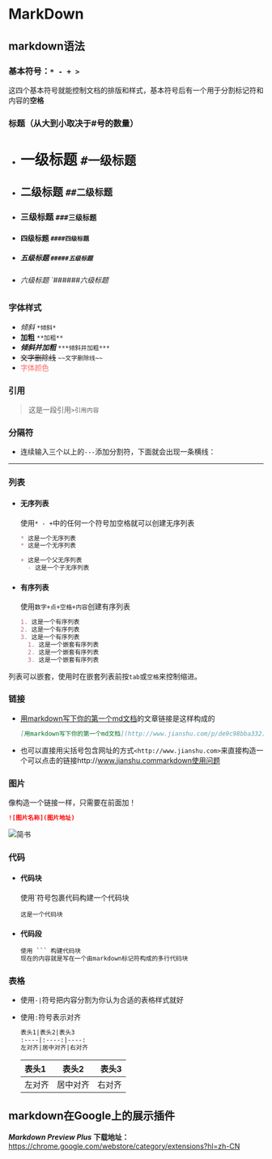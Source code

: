 # MarkDown

## markdown语法

### 基本符号：`* - + >`

这四个基本符号就能控制文档的排版和样式，基本符号后有一个用于分割标记符和内容的**空格**

### 标题（从大到小取决于#号的数量）

- # 一级标题 `#一级标题`

- ## 二级标题 `##二级标题`

- ### 三级标题 `###三级标题`

- #### 四级标题 `####四级标题`

- ##### 五级标题 `#####五级标题`

- ###### 六级标题 `######六级标题

### 字体样式

- *倾斜* `*倾斜*`
- **加粗** `**加粗**`
- ***倾斜并加粗*** `***倾斜并加粗***`
- ~~文字删除线~~ `~~文字删除线~~`
- <font color=#f66>字体颜色</font>

### 引用

> 这是一段引用`>引用内容`

### 分隔符

- 连续输入三个以上的`---`添加分割符，下面就会出现一条横线：

---

### 列表

- #### 无序列表

  使用`* - +`中的任何一个符号加空格就可以创建无序列表

  ```markdown
  * 这是一个无序列表
  * 这是一个无序列表
  
  + 这是一个父无序列表
    - 这是一个子无序列表
  ```

- #### 有序列表

  使用`数字+点+空格+内容`创建有序列表

  ```markdown
  1. 这是一个有序列表
  2. 这是一个有序列表
  3. 这是一个有序列表
    1. 这是一个嵌套有序列表
    2. 这是一个嵌套有序列表
    3. 这是一个嵌套有序列表
  ```

列表可以嵌套，使用时在嵌套列表前按`tab`或`空格`来控制缩进。

### 链接

- [用markdown写下你的第一个md文档](http://www.jianshu.com/p/de9c98bba332)的文章链接是这样构成的

  ```markdown
  [用markdown写下你的第一个md文档](http://www.jianshu.com/p/de9c98bba332)
  ```

- 也可以直接用尖括号包含网址的方式`<http://www.jianshu.com>`来直接构造一个可以点击的链接http://www.jianshu.commarkdown使用问题

### 图片

像构造一个链接一样，只需要在前面加！

```markdown
![图片名称](图片地址)
```

![简书](https://ss0.bdstatic.com/70cFvHSh_Q1YnxGkpoWK1HF6hhy/it/u=3254977544,4099912718&fm=26&gp=0.jpg)

### 代码

- #### 代码块

  使用`符号包裹代码构建一个代码块

  `这是一个代码块`

- #### 代码段

  ```markdown
  使用 ``` 构建代码块
  现在的内容就是写在一个由markdown标记符构成的多行代码块
  ```

### 表格

- 使用`-|`符号把内容分割为你认为合适的表格样式就好

- 使用`:`符号表示对齐

  ```markdown
  表头1|表头2|表头3
  :----|:----:|----:
  左对齐|居中对齐|右对齐
  ```

  | 表头1  |  表头2   |  表头3 |
  | :----- | :------: | -----: |
  | 左对齐 | 居中对齐 | 右对齐 |

## markdown在Google上的展示插件

***Markdown Preview Plus***
**下载地址：**<https://chrome.google.com/webstore/category/extensions?hl=zh-CN>

